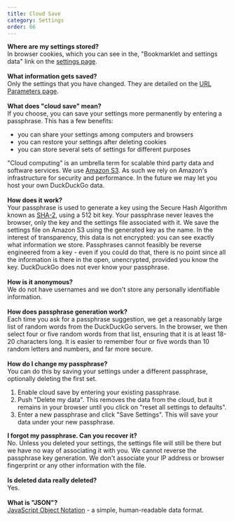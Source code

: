 ```yaml
---
title: Cloud Save
category: Settings
order: 66
---
```

<html><body><strong>Where are my settings stored?</strong><br>&#xD;
In browser cookies, which you can see in the, "Bookmarklet and settings data" link on the <a href="https://duckduckgo.com/settings">settings page</a>.<br><br><strong>What information gets saved?</strong><br>&#xD;
Only the settings that you have changed. They are detailed on the <a href="https://duckduckgo.com/params">URL Parameters page</a>.<br><br><strong>What does "cloud save" mean?</strong><br>&#xD;
If you choose, you can save your settings more permanently by entering a passphrase. This has a few benefits:&#xD;
<ul><li>you can share your settings among computers and browsers</li>&#xD;
	<li>you can restore your settings after deleting cookies</li>&#xD;
	<li>you can store several sets of settings for different purposes</li>&#xD;
</ul>&#xD;
"Cloud computing" is an umbrella term for scalable third party data and software services. We use <a href="http://aws.amazon.com/s3/">Amazon S3</a>. As such we rely on Amazon's infrastructure for security and performance. In the future we may let you host your own DuckDuckGo data.<br><br><strong>How does it work?</strong><br>&#xD;
Your passphrase is used to generate a key using the Secure Hash Algorithm known as <a href="http://wikipedia.org/wiki/SHA-2">SHA-2</a>, using a 512 bit key. Your passphrase never leaves the browser, only the key and the settings file associated with it. We save the settings file on Amazon S3 using the generated key as the name. In the interest of transparency, this data is not encrypted: you can see exactly what information we store. Passphrases cannot feasibly be reverse engineered from a key - even if you could do that, there is no point since all the information is there in the open, unencrypted, provided you know the key. DuckDuckGo does not ever know your passphrase.<br><br><strong>How is it anonymous?</strong><br>&#xD;
We do not have usernames and we don't store any personally identifiable information.<br><br><strong>How does passphrase generation work?</strong><br>&#xD;
Each time you ask for a passphrase suggestion, we get a reasonably large list of random words from the DuckDuckGo servers. In the browser, we then select four or five random words from that list, ensuring that it is at least 18-20 characters long. It is easier to remember four or five words than 10 random letters and numbers, and far more secure.<br><br><strong>How do I change my passphrase?</strong><br>&#xD;
You can do this by saving your settings under a different passphrase, optionally deleting the first set.&#xD;
<ol><li>Enable cloud save by entering your existing passphrase.</li>&#xD;
	<li>Push "Delete my data". This removes the data from the cloud, but it remains in your browser until you click on "reset all settings to defaults".</li>&#xD;
	<li>Enter a new passphrase and click "Save Settings". This will save your data under your new passphrase.</li>&#xD;
</ol><strong>I forgot my passphrase. Can you recover it?</strong><br>&#xD;
No. Unless you deleted your settings, the settings file will still be there but we have no way of associating it with you. We cannot reverse the passphrase key generation. We don't associate your IP address or browser fingerprint or any other information with the file.<br><br><strong>Is deleted data really deleted?</strong><br>&#xD;
Yes.<br><br><strong>What is "JSON"?</strong><br><a href="http://json.org/">JavaScript Object Notation</a> - a simple, human-readable data format.</body></html>